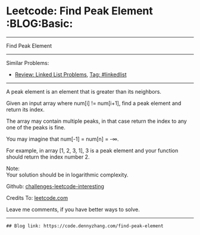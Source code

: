 # Leetcode: Find Peak Element     :BLOG:Basic:


---

Find Peak Element  

---

Similar Problems:  
-   [Review: Linked List Problems](https://code.dennyzhang.com/review-linkedlist), [Tag: #linkedlist](https://code.dennyzhang.com/tag/linkedlist)

---

A peak element is an element that is greater than its neighbors.  

Given an input array where num[i] != num[i+1], find a peak element and return its index.  

The array may contain multiple peaks, in that case return the index to any one of the peaks is fine.  

You may imagine that num[-1] = num[n] = -∞.  

For example, in array [1, 2, 3, 1], 3 is a peak element and your function should return the index number 2.  

Note:  
Your solution should be in logarithmic complexity.  

Github: [challenges-leetcode-interesting](https://github.com/DennyZhang/challenges-leetcode-interesting/tree/master/find-peak-element)  

Credits To: [leetcode.com](https://leetcode.com/problems/find-peak-element/description/)  

Leave me comments, if you have better ways to solve.  

---

    ## Blog link: https://code.dennyzhang.com/find-peak-element